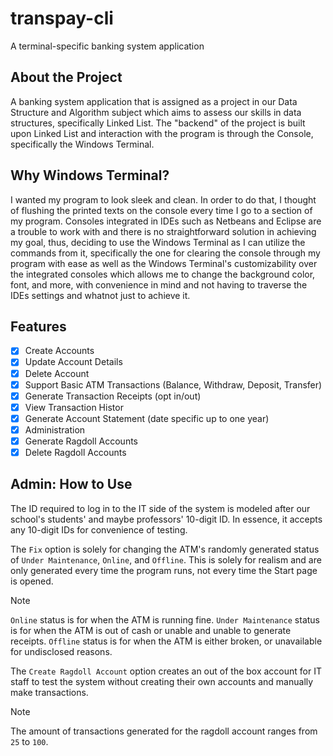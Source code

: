 # transpay-cli

A terminal-specific banking system application

## About the Project

A banking system application that is assigned as a project in our Data Structure and Algorithm 
subject which aims to assess our skills in data structures, specifically Linked List. 
The "backend" of the project is built upon Linked List and interaction with the program is through
the Console, specifically the Windows Terminal.

## Why Windows Terminal?

I wanted my program to look sleek and clean. In order to do that, I thought of flushing the printed texts on the console every time I go to a section of my program. Consoles integrated in IDEs such as Netbeans and Eclipse are a trouble to work with and there is no straightforward solution in achieving my goal, thus, deciding to use the Windows Terminal as I can utilize the commands from it, specifically the one for clearing the console through my program with ease as well as the Windows Terminal's customizability over the integrated consoles which allows me to change the background color, font, and more, with convenience in mind and not having to traverse the IDEs settings and whatnot just to achieve it.

## Features
- [x] Create Accounts
- [x] Update Account Details
- [x] Delete Account
- [x] Support Basic ATM Transactions (Balance, Withdraw, Deposit, Transfer)
- [x] Generate Transaction Receipts (opt in/out)
- [x] View Transaction Histor 
- [x] Generate Account Statement (date specific up to one year)
- [x] Administration
- [x] Generate Ragdoll Accounts
- [x] Delete Ragdoll Accounts

## Admin: How to Use

The ID required to log in to the IT side of the system is modeled after our school's students' and maybe professors' 10-digit ID. In essence, it accepts any 10-digit IDs for convenience of testing. 

The `Fix` option is solely for changing the ATM's randomly generated status of `Under Maintenance`, `Online`, and `Offline`. This is solely for realism and are only generated every time the program runs, not every time the Start page is opened. 

> [!NOTE] 
> `Online` status is for when the ATM is running fine.
> `Under Maintenance` status is for when the ATM is out of cash or unable and unable to generate receipts. 
> `Offline` status is for when the ATM is either broken, or unavailable for undisclosed reasons.

The `Create Ragdoll Account` option creates an out of the box account for IT staff to test the system without creating their own accounts and manually make transactions.

> [!NOTE] 
> The amount of transactions generated for the ragdoll account ranges from `25` to `100`.